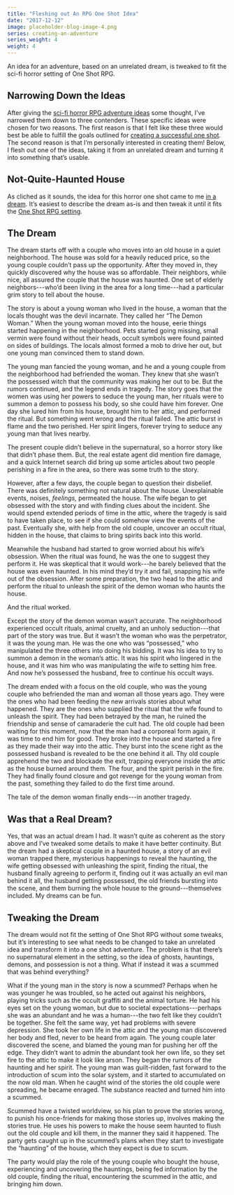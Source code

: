 ```yaml
---
title: "Fleshing out An RPG One Shot Idea"
date: "2017-12-12"
image: placeholder-blog-image-4.png
series: creating-an-adventure
series_weight: 4
weight: 4
---
```


An idea for an adventure, based on an unrelated dream, is tweaked to fit the sci-fi horror setting of One Shot RPG.<!--more-->

## Narrowing Down the Ideas
After giving the [sci-fi horror RPG adventure ideas](/blog/creating-an-adventure/brainstorming-the-one-shot-adventure/) some thought, I’ve narrowed them down to three contenders. These specific ideas were chosen for two reasons. The first reason is that I felt like these three would best be able to fulfill the goals outlined for [creating a successful one shot](/blog/creating-an-adventure/goals-for-a-one-shot/). The second reason is that I’m personally interested in creating them! Below, I flesh out one of the ideas, taking it from an unrelated dream and turning it into something that’s usable.

## Not-Quite-Haunted House
As cliched as it sounds, the idea for this horror one shot came to me [in a dream](http://tvtropes.org/pmwiki/pmwiki.php/Main/BasedOnADream). It’s easiest to describe the dream as-is and then tweak it until it fits the [One Shot RPG setting](/blog/creating-the-setting/summary/).

## The Dream
The dream starts off with a couple who moves into an old house in a quiet neighborhood. The house was sold for a heavily reduced price, so the young couple couldn’t pass up the opportunity. After they moved in, they quickly discovered why the house was so affordable. Their neighbors, while nice, all assured the couple that the house was haunted. One set of elderly neighbors---who’d been living in the area for a long time---had a particular grim story to tell about the house.

The story is about a young woman who lived in the house, a woman that the locals thought was the devil incarnate. They called her “The Demon Woman.” When the young woman moved into the house, eerie things started happening in the neighborhood. Pets started going missing, small vermin were found without their heads, occult symbols were found painted on sides of buildings. The locals almost formed a mob to drive her out, but one young man convinced them to stand down.

The young man fancied the young woman, and he and a young couple from the neighborhood had befriended the woman. They knew that she wasn’t the possessed witch that the community was making her out to be. But the rumors continued, and the legend ends in tragedy. The story goes that the women was using her powers to seduce the young man, her rituals were to summon a demon to possess his body, so she could have him forever. One day she lured him from his house, brought him to her attic, and performed the ritual. But something went wrong and the ritual failed. The attic burst in flame and the two perished. Her spirit lingers, forever trying to seduce any young man that lives nearby.

The present couple didn’t believe in the supernatural, so a horror story like that didn’t phase them. But, the real estate agent did mention fire damage, and a quick Internet search did bring up some articles about two people perishing in a fire in the area, so there was some truth to the story.

However, after a few days, the couple began to question their disbelief. There was definitely something not natural about the house. Unexplainable events, noises, _feelings,_ permeated the house. The wife began to get obsessed with the story and with finding clues about the incident. She would spend extended periods of time in the attic, where the tragedy is said to have taken place, to see if she could somehow view the events of the past. Eventually she, with help from the old couple, uncover an occult ritual, hidden in the house, that claims to bring spirits back into this world.

Meanwhile the husband had started to grow worried about his wife’s obsession. When the ritual was found, he was the one to suggest they perform it. He was skeptical that it would work---he barely believed that the house was even haunted. In his mind they’d try it and fail, snapping his wife out of the obsession. After some preparation, the two head to the attic and perform the ritual to unleash the spirit of the demon woman who haunts the house.

And the ritual worked.

Except the story of the demon woman wasn’t accurate. The neighborhood experienced occult rituals, animal cruelty, and an unholy seduction---that part of the story was true. But it wasn’t the woman who was the perpetrator, it was the young man. He was the one who was “possessed,” who manipulated the three others into doing his bidding. It was his idea to try to summon a demon in the woman’s attic. It was his spirit who lingered in the house, and it was him who was manipulating the wife to setting him free. And now he’s possessed the husband, free to continue his occult ways.

The dream ended with a focus on the old couple, who was the young couple who befriended the man and woman all those years ago. They were the ones who had been feeding the new arrivals stories about what happened. They are the ones who supplied the ritual that the wife found to unleash the spirit. They had been betrayed by the man, he ruined the friendship and sense of camaraderie the cult had. The old couple had been waiting for this moment, now that the man had a corporeal form again, it was time to end him for good. They broke into the house and started a fire as they made their way into the attic. They burst into the scene right as the possessed husband is revealed to be the one behind it all. Thy old couple apprehend the two and blockade the exit, trapping everyone inside the attic as the house burned around them. The four, and the spirit perish in the fire. They had finally found closure and got revenge for the young woman from the past, something they failed to do the first time around.

The tale of the demon woman finally ends---in another tragedy.

## Was that a Real Dream?
Yes, that was an actual dream I had. It wasn’t quite as coherent as the story above and I’ve tweaked some details to make it have better continuity. But the dream had a skeptical couple in a haunted house, a story of an evil woman trapped there, mysterious happenings to reveal the haunting, the wife getting obsessed with unleashing the spirit, finding the ritual, the husband finally agreeing to perform it, finding out it was actually an evil man behind it all, the husband getting possessed, the old friends bursting into the scene, and them burning the whole house to the ground---themselves included. My dreams can be fun.

## Tweaking the Dream
The dream would not fit the setting of One Shot RPG without some tweaks, but it’s interesting to see what needs to be changed to take an unrelated idea and transform it into a one shot adventure. The problem is that there’s no supernatural element in the setting, so the idea of ghosts, hauntings, demons, and possession is not a thing. What if instead it was a scummed that was behind everything?

What if the young man in the story is now a scummed? Perhaps when he was younger he was troubled, so he acted out against his neighbors, playing tricks such as the occult graffiti and the animal torture. He had his eyes set on the young woman, but due to societal expectations---perhaps she was an abundant and he was a human---the two felt like they couldn’t be together. She felt the same way, yet had problems with severe depression. She took her own life in the attic and the young man discovered her body and fled, never to be heard from again. The young couple later discovered the scene, and blamed the young man for pushing her off the edge. They didn’t want to admin the abundant took her own life, so they set fire to the attic to make it look like arson. They began the rumors of the haunting and her spirit. The young man was guilt-ridden, fast forward to the introduction of scum into the solar system, and it started to accumulated on the now old man. When he caught wind of the stories the old couple were spreading, he became enraged. The substance reacted and turned him into a scummed.

Scummed have a twisted worldview, so his plan to prove the stories wrong, to punish his once-friends for making those stories up, involves making the stories true. He uses his powers to make the house seem haunted to flush out the old couple and kill them, in the manner they said it happened. The party gets caught up in the scummed’s plans when they start to investigate the “haunting” of the house, which they expect is due to scum.

The party would play the role of the young couple who bought the house, experiencing and uncovering the hauntings, being fed information by the old couple, finding the ritual, encountering the scummed in the attic, and bringing him down.
